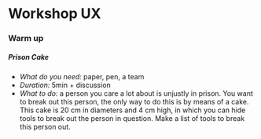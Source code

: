 # Workshop UX

### Warm up 
##### Prison Cake 
* *What do you need:* paper, pen, a team
* *Duration:* 5min + discussion
* *What to do:* a person you care a lot about is unjustly in prison. You want to break out this person, the only way to do this is by means of a cake. This cake is 20 cm in diameters and 4 cm high, in which you can hide tools to break out the person in question. Make a list of tools to break this person out. 